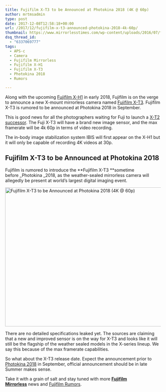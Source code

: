```yaml
---
title: Fujifilm X-T3 to be Announced at Photokina 2018 (4K @ 60p)
author: mrtmsadmin
type: post
date: 2017-12-08T12:58:18+00:00
url: /2017/12/fujifilm-x-t3-announced-photokina-2018-4k-60p/
thumbnail: https://www.mirrorlesstimes.com/wp-content/uploads/2016/07/fujifilm-x-t2-front.jpg
dsq_thread_id:
  - "6337069777"
tags:
  - APS-c
  - Camera
  - Fujifilm Mirrorless
  - Fujifilm X-H1
  - Fujifilm X-T3
  - Photokina 2018
  - Rumors

---
```

Along with the upcoming [Fujifilm X-H1][1] in early 2018, Fujifilm is on the verge to announce a new X-mount mirrorless camera named <a href="https://www.mirrorlesstimes.com/tag/fujifilm-x-t3/" target="_blank" rel="noopener" data-wpel-link="internal">Fujifilm X-T3</a>. Fujifilm X-T3 is rumored to be announced at Photokina 2018 in September.

This is good news for all the photographers waiting for Fuji to launch a <a href="https://aax-us-east.amazon-adsystem.com/x/c/Qv35CvewFbN3TtHd2ZaXJvgAAAFgNh8WHAEAAAFKARuC3u0/https://assoc-redirect.amazon.com/g/r/http://www.amazon.com/Fujifilm-X-T2-Mirrorless-Digital-Body/dp/B01I3LNMAM/ref=as_at/?imprToken=HBPj--GtRZZb29DR.WnB-Q&slotNum=0&ie=UTF8&qid=1512545167&sr=8-4&keywords=fujifilm+x-t2&linkCode=sl1&tag=daicamnew-20&linkId=b715be5c053d73f906e6cad97d3cfe57" target="_blank" rel="nofollow noopener">X-T2 successor</a>. The Fuji X-T3 will have a brand new image sensor, and the max framerate will be 4k 60p in terms of video recording.

The in-body image stabilization system IBIS will first appear on the X-H1 but it will only be capable of recording 4K videos at 30p.<!--more-->

## Fujifilm X-T3 to be Announced at Photokina 2018

Fujifilm is rumored to introduce the **Fujifilm X-T3 **sometime before _Photokina _2018, as the weather-sealed mirrorless camera will allegedly be present at world’s largest digital imaging event.

[<img class="aligncenter wp-image-413 size-full" title="Fujifilm X-T3 to be Announced at Photokina 2018 (4K @ 60p)" src="https://i1.wp.com/www.mirrorlesstimes.com/wp-content/uploads/2016/07/fujifilm-x-t2-front.jpg?resize=600%2C450&#038;ssl=1" alt="Fujifilm X-T3 to be Announced at Photokina 2018 (4K @ 60p)" width="600" height="450" srcset="https://i1.wp.com/www.mirrorlesstimes.com/wp-content/uploads/2016/07/fujifilm-x-t2-front.jpg?w=1200&ssl=1 1200w, https://i1.wp.com/www.mirrorlesstimes.com/wp-content/uploads/2016/07/fujifilm-x-t2-front.jpg?resize=300%2C225&ssl=1 300w, https://i1.wp.com/www.mirrorlesstimes.com/wp-content/uploads/2016/07/fujifilm-x-t2-front.jpg?resize=768%2C576&ssl=1 768w, https://i1.wp.com/www.mirrorlesstimes.com/wp-content/uploads/2016/07/fujifilm-x-t2-front.jpg?resize=1024%2C768&ssl=1 1024w" sizes="(max-width: 600px) 100vw, 600px" data-recalc-dims="1" />][2]

There are no detailed specifications leaked yet. The sources are claiming that a new and improved sensor is on the way for X-T3 and looks like it will still be the flagship of the weather sealed models in the X-series lineup. We say this because of the max framerate capabilities.

So what about the X-T3 release date. Expect the announcement prior to [Photokina 2018][3] in September, official announcement should be in late Summer makes sense.

Take it with a grain of salt and stay tuned with more [**Fujifilm Mirrorless**][4] news and <a href="https://www.dailycameranews.com/tag/fujifilm-rumors/" target="_blank" rel="noopener">Fujifilm Rumors</a>.

 [1]: https://www.mirrorlesstimes.com/tag/fujifilm-x-h1/
 [2]: https://i1.wp.com/www.mirrorlesstimes.com/wp-content/uploads/2016/07/fujifilm-x-t2-front.jpg?ssl=1
 [3]: https://www.mirrorlesstimes.com/tag/photokina-2018/
 [4]: https://www.mirrorlesstimes.com/tag/fujifilm-mirrorless/